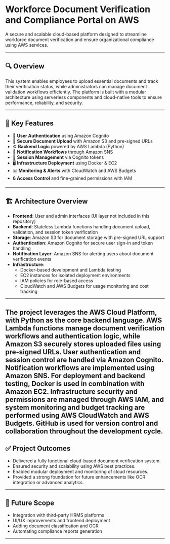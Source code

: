 # Workforce Document Verification and Compliance Portal on AWS

A secure and scalable cloud-based platform designed to streamline workforce document verification and ensure organizational compliance using AWS services.

---

## 🔍 Overview

This system enables employees to upload essential documents and track their verification status, while administrators can manage document validation workflows efficiently. The platform is built with a modular architecture using serverless components and cloud-native tools to ensure performance, reliability, and security.

---

## 🚀 Key Features

- 🔐 **User Authentication** using Amazon Cognito
- 📁 **Secure Document Upload** with Amazon S3 and pre-signed URLs
- ⚙️ **Backend Logic** powered by AWS Lambda (Python)
- 📢 **Notification Workflows** through Amazon SNS
- 🧾 **Session Management** via Cognito tokens
- 🖥️ **Infrastructure Deployment** using Docker & EC2
- 📊 **Monitoring & Alerts** with CloudWatch and AWS Budgets
- 🔒 **Access Control** and fine-grained permissions with IAM

---

## 🏗️ Architecture Overview

- **Frontend**: User and admin interfaces (UI layer not included in this repository)
- **Backend**: Stateless Lambda functions handling document upload, validation, and session token verification
- **Storage**: Amazon S3 for document storage with pre-signed URL support
- **Authentication**: Amazon Cognito for secure user sign-in and token handling
- **Notification Layer**: Amazon SNS for alerting users about document verification events
- **Infrastructure**: 
  - Docker-based development and Lambda testing
  - EC2 instances for isolated deployment environments
  - IAM policies for role-based access
  - CloudWatch and AWS Budgets for usage monitoring and cost tracking


----
The project leverages the AWS Cloud Platform, with Python as the core backend language. AWS Lambda functions manage document verification workflows and authentication logic, while Amazon S3 securely stores uploaded files using pre-signed URLs. User authentication and session control are handled via Amazon Cognito. Notification workflows are implemented using Amazon SNS. For deployment and backend testing, Docker is used in combination with Amazon EC2. Infrastructure security and permissions are managed through AWS IAM, and system monitoring and budget tracking are performed using AWS CloudWatch and AWS Budgets. GitHub is used for version control and collaboration throughout the development cycle.
---

## ✅ Project Outcomes

- Delivered a fully functional cloud-based document verification system.
- Ensured security and scalability using AWS best practices.
- Enabled modular deployment and monitoring of cloud resources.
- Provided a strong foundation for future enhancements like OCR integration or advanced analytics.

---

## 📌 Future Scope

- Integration with third-party HRMS platforms
- UI/UX improvements and frontend deployment
- Adding document classification and OCR
- Automating compliance reports generation

---

